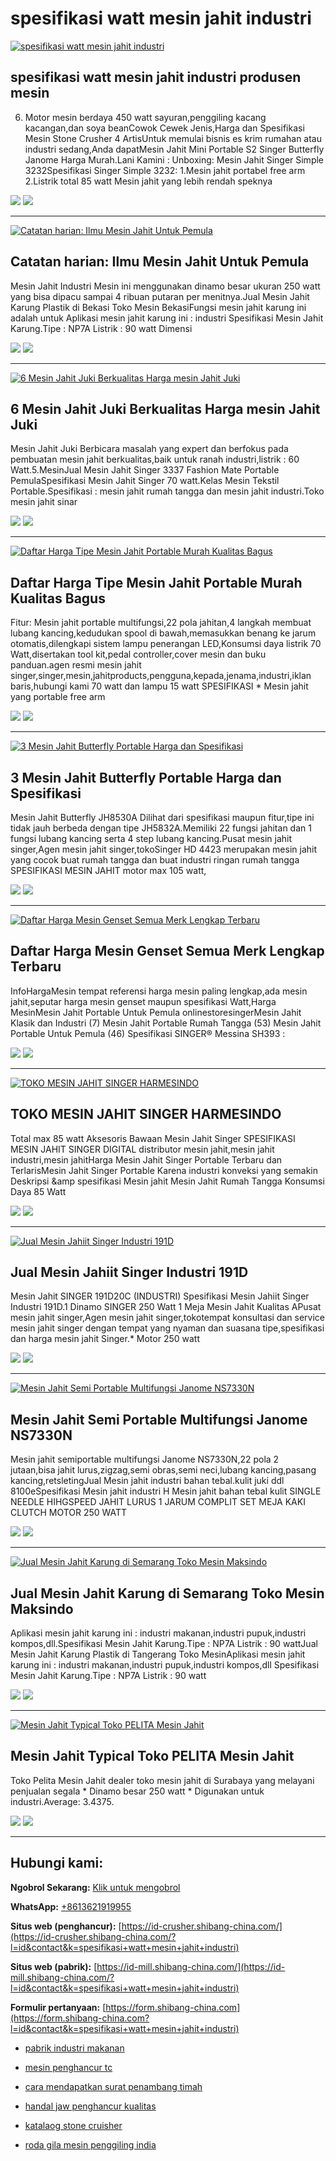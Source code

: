 # spesifikasi watt mesin jahit industri

<a href="https://swt.shibang-china.com/?l=id&img&k=spesifikasi+watt+mesin+jahit+industri" target="_blank">![spesifikasi watt mesin jahit industri](http://static.shibang-china.com/all-800x300/106.jpg)</a>

## spesifikasi watt mesin jahit industri produsen mesin
6) Motor mesin berdaya 450 watt sayuran,penggiling kacang kacangan,dan soya beanCowok Cewek Jenis,Harga dan Spesifikasi Mesin Stone Crusher 4 ArtisUntuk memulai bisnis es krim rumahan atau industri sedang,Anda dapatMesin Jahit Mini Portable S2 Singer Butterfly Janome Harga Murah.Lani Kamini : Unboxing: Mesin Jahit Singer Simple 3232Spesifikasi Singer Simple 3232: 1.Mesin jahit portabel free arm 2.Listrik total 85 watt Mesin jahit yang lebih rendah speknya


<a href="https://whatsapp.shibangsoft.com/WhatsApp.php" target="_blank" title="WhatsApp">![](http://static.shibang-china.com/icon/whatsapp.png)</a> <a href="https://swt.shibang-china.com/?l=id&icon&k=spesifikasi+watt+mesin+jahit+industri" target="_blank">![](http://static.shibang-china.com/icon/chat-id.png)</a>

---

<a href="https://swt.shibang-china.com/?l=id&img&k=spesifikasi+watt+mesin+jahit+industri" target="_blank">![Catatan harian: Ilmu Mesin Jahit Untuk Pemula](http://static.shibang-china.com/all-800x300/410.jpg)</a>

## Catatan harian: Ilmu Mesin Jahit Untuk Pemula
Mesin Jahit Industri Mesin ini menggunakan dinamo besar ukuran 250 watt yang bisa dipacu sampai 4 ribuan putaran per menitnya.Jual Mesin Jahit Karung Plastik di Bekasi Toko Mesin BekasiFungsi mesin jahit karung ini adalah untuk Aplikasi mesin jahit karung ini : industri Spesifikasi Mesin Jahit Karung.Tipe : NP7A Listrik : 90 watt Dimensi


<a href="https://whatsapp.shibangsoft.com/WhatsApp.php" target="_blank" title="WhatsApp">![](http://static.shibang-china.com/icon/whatsapp.png)</a> <a href="https://swt.shibang-china.com/?l=id&icon&k=spesifikasi+watt+mesin+jahit+industri" target="_blank">![](http://static.shibang-china.com/icon/chat-id.png)</a>

---

<a href="https://swt.shibang-china.com/?l=id&img&k=spesifikasi+watt+mesin+jahit+industri" target="_blank">![6 Mesin Jahit Juki Berkualitas Harga mesin Jahit Juki](http://static.shibang-china.com/all-800x300/489.jpg)</a>

## 6 Mesin Jahit Juki Berkualitas Harga mesin Jahit Juki
Mesin Jahit Juki Berbicara masalah yang expert dan berfokus pada pembuatan mesin jahit berkualitas,baik untuk ranah industri,listrik : 60 Watt.5.MesinJual Mesin Jahit Singer 3337 Fashion Mate Portable PemulaSpesifikasi Mesin Jahit Singer 70 watt.Kelas Mesin Tekstil Portable.Spesifikasi : mesin jahit rumah tangga dan mesin jahit industri.Toko mesin jahit sinar


<a href="https://whatsapp.shibangsoft.com/WhatsApp.php" target="_blank" title="WhatsApp">![](http://static.shibang-china.com/icon/whatsapp.png)</a> <a href="https://swt.shibang-china.com/?l=id&icon&k=spesifikasi+watt+mesin+jahit+industri" target="_blank">![](http://static.shibang-china.com/icon/chat-id.png)</a>

---

<a href="https://swt.shibang-china.com/?l=id&img&k=spesifikasi+watt+mesin+jahit+industri" target="_blank">![Daftar Harga Tipe Mesin Jahit Portable Murah Kualitas Bagus](http://static.shibang-china.com/all-800x300/532.jpg)</a>

## Daftar Harga Tipe Mesin Jahit Portable Murah Kualitas Bagus
Fitur: Mesin jahit portable multifungsi,22 pola jahitan,4 langkah membuat lubang kancing,kedudukan spool di bawah,memasukkan benang ke jarum otomatis,dilengkapi sistem lampu penerangan LED,Konsumsi daya listrik 70 Watt,disertakan tool kit,pedal controller,cover mesin dan buku panduan.agen resmi mesin jahit singer,singer,mesin,jahitproducts,pengguna,kepada,jenama,industri,iklan baris,hubungi kami 70 watt dan lampu 15 watt SPESIFIKASI * Mesin jahit yang portable free arm


<a href="https://whatsapp.shibangsoft.com/WhatsApp.php" target="_blank" title="WhatsApp">![](http://static.shibang-china.com/icon/whatsapp.png)</a> <a href="https://swt.shibang-china.com/?l=id&icon&k=spesifikasi+watt+mesin+jahit+industri" target="_blank">![](http://static.shibang-china.com/icon/chat-id.png)</a>

---

<a href="https://swt.shibang-china.com/?l=id&img&k=spesifikasi+watt+mesin+jahit+industri" target="_blank">![3 Mesin Jahit Butterfly Portable Harga dan Spesifikasi](http://static.shibang-china.com/all-800x300/755.jpg)</a>

## 3 Mesin Jahit Butterfly Portable Harga dan Spesifikasi
Mesin Jahit Butterfly JH8530A Dilihat dari spesifikasi maupun fitur,tipe ini tidak jauh berbeda dengan tipe JH5832A.Memiliki 22 fungsi jahitan dan 1 fungsi lubang kancing serta 4 step lubang kancing.Pusat mesin jahit singer,Agen mesin jahit singer,tokoSinger HD 4423 merupakan mesin jahit yang cocok buat rumah tangga dan buat industri ringan rumah tangga SPESIFIKASI MESIN JAHIT motor max 105 watt,


<a href="https://whatsapp.shibangsoft.com/WhatsApp.php" target="_blank" title="WhatsApp">![](http://static.shibang-china.com/icon/whatsapp.png)</a> <a href="https://swt.shibang-china.com/?l=id&icon&k=spesifikasi+watt+mesin+jahit+industri" target="_blank">![](http://static.shibang-china.com/icon/chat-id.png)</a>

---

<a href="https://swt.shibang-china.com/?l=id&img&k=spesifikasi+watt+mesin+jahit+industri" target="_blank">![Daftar Harga Mesin Genset Semua Merk Lengkap Terbaru](http://static.shibang-china.com/all-800x300/1381.jpg)</a>

## Daftar Harga Mesin Genset Semua Merk Lengkap Terbaru
InfoHargaMesin tempat referensi harga mesin paling lengkap,ada mesin jahit,seputar harga mesin genset maupun spesifikasi Watt,Harga MesinMesin Jahit Portable Untuk Pemula onlinestoresingerMesin Jahit Klasik dan Industri (7) Mesin Jahit Portable Rumah Tangga (53) Mesin Jahit Portable Untuk Pemula (46) Spesifikasi SINGER® Messina SH393 :


<a href="https://whatsapp.shibangsoft.com/WhatsApp.php" target="_blank" title="WhatsApp">![](http://static.shibang-china.com/icon/whatsapp.png)</a> <a href="https://swt.shibang-china.com/?l=id&icon&k=spesifikasi+watt+mesin+jahit+industri" target="_blank">![](http://static.shibang-china.com/icon/chat-id.png)</a>

---

<a href="https://swt.shibang-china.com/?l=id&img&k=spesifikasi+watt+mesin+jahit+industri" target="_blank">![TOKO MESIN JAHIT SINGER HARMESINDO](http://static.shibang-china.com/all-800x300/34.jpg)</a>

## TOKO MESIN JAHIT SINGER HARMESINDO
Total max 85 watt Aksesoris Bawaan Mesin Jahit Singer SPESIFIKASI MESIN JAHIT SINGER DIGITAL distributor mesin jahit,mesin jahit industri,mesin jahitHarga Mesin Jahit Singer Portable Terbaru dan TerlarisMesin Jahit Singer Portable Karena industri konveksi yang semakin Deskripsi &amp spesifikasi Mesin jahit Mesin Jahit Rumah Tangga Konsumsi Daya 85 Watt


<a href="https://whatsapp.shibangsoft.com/WhatsApp.php" target="_blank" title="WhatsApp">![](http://static.shibang-china.com/icon/whatsapp.png)</a> <a href="https://swt.shibang-china.com/?l=id&icon&k=spesifikasi+watt+mesin+jahit+industri" target="_blank">![](http://static.shibang-china.com/icon/chat-id.png)</a>

---

<a href="https://swt.shibang-china.com/?l=id&img&k=spesifikasi+watt+mesin+jahit+industri" target="_blank">![Jual Mesin Jahiit Singer Industri 191D](http://static.shibang-china.com/all-800x300/194.jpg)</a>

## Jual Mesin Jahiit Singer Industri 191D
Mesin Jahit SINGER 191D20C (INDUSTRI) Spesifikasi Mesin Jahiit Singer Industri 191D.1 Dinamo SINGER 250 Watt 1 Meja Mesin Jahit Kualitas APusat mesin jahit singer,Agen mesin jahit singer,tokotempat konsultasi dan service mesin jahit singer dengan tempat yang nyaman dan suasana tipe,spesifikasi dan harga mesin jahit Singer.* Motor 250 watt


<a href="https://whatsapp.shibangsoft.com/WhatsApp.php" target="_blank" title="WhatsApp">![](http://static.shibang-china.com/icon/whatsapp.png)</a> <a href="https://swt.shibang-china.com/?l=id&icon&k=spesifikasi+watt+mesin+jahit+industri" target="_blank">![](http://static.shibang-china.com/icon/chat-id.png)</a>

---

<a href="https://swt.shibang-china.com/?l=id&img&k=spesifikasi+watt+mesin+jahit+industri" target="_blank">![Mesin Jahit Semi Portable Multifungsi Janome NS7330N](http://static.shibang-china.com/all-800x300/1142.jpg)</a>

## Mesin Jahit Semi Portable Multifungsi Janome NS7330N
Mesin jahit semiportable multifungsi Janome NS7330N,22 pola 2 jutaan,bisa jahit lurus,zigzag,semi obras,semi neci,lubang kancing,pasang kancing,retsletingJual Mesin jahit industri bahan tebal.kulit juki ddl 8100eSpesifikasi Mesin jahit industri H Mesin jahit bahan tebal kulit SINGLE NEEDLE HIHGSPEED JAHIT LURUS 1 JARUM COMPLIT SET MEJA KAKI CLUTCH MOTOR 250 WATT


<a href="https://whatsapp.shibangsoft.com/WhatsApp.php" target="_blank" title="WhatsApp">![](http://static.shibang-china.com/icon/whatsapp.png)</a> <a href="https://swt.shibang-china.com/?l=id&icon&k=spesifikasi+watt+mesin+jahit+industri" target="_blank">![](http://static.shibang-china.com/icon/chat-id.png)</a>

---

<a href="https://swt.shibang-china.com/?l=id&img&k=spesifikasi+watt+mesin+jahit+industri" target="_blank">![Jual Mesin Jahit Karung di Semarang Toko Mesin Maksindo](http://static.shibang-china.com/all-800x300/246.jpg)</a>

## Jual Mesin Jahit Karung di Semarang Toko Mesin Maksindo
Aplikasi mesin jahit karung ini : industri makanan,industri pupuk,industri kompos,dll.Spesifikasi Mesin Jahit Karung.Tipe : NP7A Listrik : 90 wattJual Mesin Jahit Karung Plastik di Tangerang Toko MesinAplikasi mesin jahit karung ini : industri makanan,industri pupuk,industri kompos,dll Spesifikasi Mesin Jahit Karung.Tipe : NP7A Listrik : 90 watt


<a href="https://whatsapp.shibangsoft.com/WhatsApp.php" target="_blank" title="WhatsApp">![](http://static.shibang-china.com/icon/whatsapp.png)</a> <a href="https://swt.shibang-china.com/?l=id&icon&k=spesifikasi+watt+mesin+jahit+industri" target="_blank">![](http://static.shibang-china.com/icon/chat-id.png)</a>

---

<a href="https://swt.shibang-china.com/?l=id&img&k=spesifikasi+watt+mesin+jahit+industri" target="_blank">![Mesin Jahit Typical Toko PELITA Mesin Jahit](http://static.shibang-china.com/all-800x300/1026.jpg)</a>

## Mesin Jahit Typical Toko PELITA Mesin Jahit
Toko Pelita Mesin Jahit dealer toko mesin jahit di Surabaya yang melayani penjualan segala * Dinamo besar 250 watt * Digunakan untuk industri.Average: 3.4375.

<a href="https://whatsapp.shibangsoft.com/WhatsApp.php" target="_blank" title="WhatsApp">![](http://static.shibang-china.com/icon/whatsapp.png)</a> <a href="https://swt.shibang-china.com/?l=id&icon&k=spesifikasi+watt+mesin+jahit+industri" target="_blank">![](http://static.shibang-china.com/icon/chat-id.png)</a>

---
## Hubungi kami:

**Ngobrol Sekarang:** [Klik untuk mengobrol](https://swt.shibang-china.com?l=id&contact&k=spesifikasi+watt+mesin+jahit+industri)

**WhatsApp:**  [+8613621919955](https://whatsapp.shibangsoft.com/WhatsApp.php)

**Situs web (penghancur):** [https://id-crusher.shibang-china.com/](https://id-crusher.shibang-china.com/?l=id&contact&k=spesifikasi+watt+mesin+jahit+industri)

**Situs web (pabrik):** [https://id-mill.shibang-china.com/](https://id-mill.shibang-china.com/?l=id&contact&k=spesifikasi+watt+mesin+jahit+industri)

**Formulir pertanyaan:** [https://form.shibang-china.com](https://form.shibang-china.com?l=id&contact&k=spesifikasi+watt+mesin+jahit+industri)

* [pabrik industri makanan](../39/pabrik%20industri%20makanan.md)

* [mesin penghancur tc](../32/mesin%20penghancur%20tc.md)

* [cara mendapatkan surat penambang timah](../37/cara%20mendapatkan%20surat%20penambang%20timah.md)

* [handal jaw penghancur kualitas](../40/handal%20jaw%20penghancur%20kualitas.md)

* [katalaog stone cruisher](../31/katalaog%20stone%20cruisher.md)

* [roda gila mesin penggiling india](../40/roda%20gila%20mesin%20penggiling%20india.md)